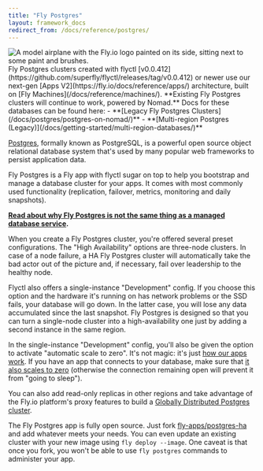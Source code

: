 ```yaml
---
title: "Fly Postgres"
layout: framework_docs
redirect_from: /docs/reference/postgres/
---
```


<img src="/static/images/postgres.webp" srcset="/static/images/postgres@2x.webp 2x" alt="A model airplane with the Fly.io logo painted on its side, sitting next to some paint and brushes.">

<div class="callout">
Fly Postgres clusters created with flyctl [v0.0.412](https://github.com/superfly/flyctl/releases/tag/v0.0.412) or newer use our next-gen [Apps V2](https://fly.io/docs/reference/apps/) architecture, built on [Fly Machines](/docs/reference/machines/). **Existing Fly Postgres clusters will continue to work, powered by Nomad.** Docs for these databases can be found here:
  - **[Legacy Fly Postgres Clusters](/docs/postgres/postgres-on-nomad/)**
  - **[Multi-region Postgres (Legacy)](/docs/getting-started/multi-region-databases/)**
</div>

[Postgres](https://www.postgresql.org/), formally known as PostgreSQL, is a powerful open source object relational database system that's used by many popular web frameworks to persist application data.

Fly Postgres is a Fly app with flyctl sugar on top to help you bootstrap and manage a database cluster for your apps. It comes with most commonly used functionality (replication, failover, metrics, monitoring and daily snapshots).

**[Read about why Fly Postgres is not the same thing as a managed database service](/docs/postgres/getting-started/what-you-should-know).**


When you create a Fly Postgres cluster, you're offered several preset configurations. The "High Availability" options are three-node clusters. In case of a node failure, a HA Fly Postgres cluster will automatically take the bad actor out of the picture and, if necessary, fail over leadership to the healthy node.

Flyctl also offers a single-instance "Development" config. If you choose this option and the hardware it's running on has network problems or the SSD fails, your database will go down. In the latter case, you will lose any data accumulated since the last snapshot. Fly Postgres is designed so that you can turn a single-node cluster into a high-availability one just by adding a second instance in the same region.

In the single-instance "Development" config, you'll also be given the option to activate "automatic scale to zero". It's not magic: it's just [how our apps work](/docs/apps/scale-count/#scale-to-zero). If you have an app that connects to your database, make sure that [it also scales to zero](/docs/apps/scale-count/#scale-to-zero) (otherwise the connection remaining open will prevent it from "going to sleep").

You can also add read-only replicas in other regions and take advantage of the Fly.io platform's proxy features to build a [Globally Distributed Postgres cluster](/docs/postgres/advanced-guides/high-availability-and-global-replication).

The Fly Postgres app is fully open source. Just fork [fly-apps/postgres-ha](https://github.com/fly-apps/postgres-ha) and add whatever meets your needs. You can even update an existing cluster with your new image using `fly deploy --image`. One caveat is that once you fork, you won't be able to use `fly postgres` commands to administer your app. 
